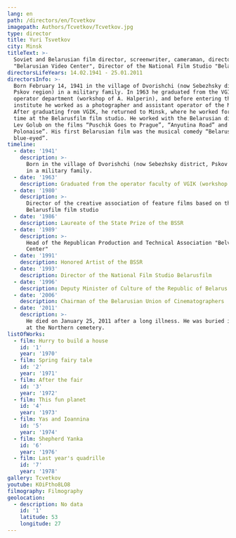```yaml
---
lang: en
path: /directors/en/Tcvetkov
imagepath: Authors/Tcvetkov/Tcvetkov.jpg
type: director
title: Yuri Tsvetkov
city: Minsk
titleText: >-
  Soviet and Belarusian film director, screenwriter, cameraman, director of
  "Belarusian Video Center", Director of the National Film Studio "BelarusFilm"
directorsLifeYears: 14.02.1941 - 25.01.2011
directorsInfo: >-
  Born February 14, 1941 in the village of Dvorishchi (now Sebezhsky district,
  Pskov region) in a military family. In 1963 he graduated from the VGIK camera
  operator department (workshop of A. Halperin), and before entering the
  institute he worked as a photographer and assistant operator of the Minsk TV.
  After graduating from VGIK, he returned to Minsk, where he worked for a long
  time at the Belarusfilm film studio. He worked with the Belarusian director
  Lev Golub on the films “Puschik Goes to Prague”, “Anyutina Road” and “Oginsky
  Polonaise”. His first Belarusian film was the musical comedy “Belarus is my
  blue-eyed”.
timeline:
  - date: '1941'
    description: >-
      Born in the village of Dvorishchi (now Sebezhsky district, Pskov region)
      in a military family.
  - date: '1963'
    description: Graduated from the operator faculty of VGIK (workshop of A. Halperin)
  - date: '1980'
    description: >-
      Director of the creative association of feature films based on the
      Belarusfilm film studio
  - date: '1986'
    description: Laureate of the State Prize of the BSSR
  - date: '1989'
    description: >-
      Head of the Republican Production and Technical Association "Belvideo
      Center"
  - date: '1991'
    description: Honored Artist of the BSSR
  - date: '1993'
    description: Director of the National Film Studio Belarusfilm
  - date: '1996'
    description: Deputy Minister of Culture of the Republic of Belarus
  - date: '2006'
    description: Chairman of the Belarusian Union of Cinematographers
  - date: '2011'
    description: >-
      He died on January 25, 2011 after a long illness. He was buried in Minsk,
      at the Northern cemetery.
listOfWorks:
  - film: Hurry to build a house
    id: '1'
    year: '1970'
  - film: Spring fairy tale
    id: '2'
    year: '1971'
  - film: After the fair
    id: '3'
    year: '1972'
  - film: This fun planet
    id: '4'
    year: '1973'
  - film: Yas and Ioannina
    id: '5'
    year: '1974'
  - film: Shepherd Yanka
    id: '6'
    year: '1976'
  - film: Last year's quadrille
    id: '7'
    year: '1978'
gallery: Tcvetkov
youtube: KOiFtho8LO8
filmography: Filmography
geolocation:
  - description: No data
    id: '1'
    latitude: 53
    longitude: 27
---
```


